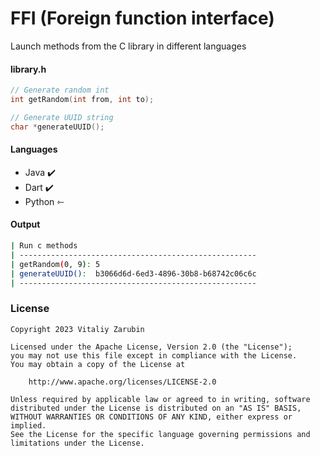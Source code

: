 FFI (Foreign function interface)
===================

Launch methods from the C library in different languages

#### library.h

```c
// Generate random int
int getRandom(int from, int to);

// Generate UUID string
char *generateUUID();
```

#### Languages

* Java ✔️
* Dart ✔️
* Python ⇽

#### Output

```bash
| Run c methods
| -----------------------------------------------------
| getRandom(0, 9): 5
| generateUUID():  b3066d6d-6ed3-4896-30b8-b68742c06c6c
| -----------------------------------------------------
```

### License

```
Copyright 2023 Vitaliy Zarubin

Licensed under the Apache License, Version 2.0 (the "License");
you may not use this file except in compliance with the License.
You may obtain a copy of the License at

    http://www.apache.org/licenses/LICENSE-2.0

Unless required by applicable law or agreed to in writing, software
distributed under the License is distributed on an "AS IS" BASIS,
WITHOUT WARRANTIES OR CONDITIONS OF ANY KIND, either express or implied.
See the License for the specific language governing permissions and
limitations under the License.
```
